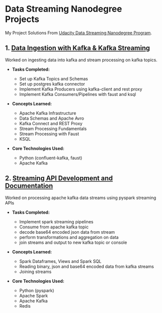 # Data Streaming Nanodegree Projects
My Project Solutions From [Udacity Data Streaming Nanodegree Program](https://www.udacity.com/course/data-streaming-nanodegree--nd029).

## 1. [Data Ingestion with Kafka & Kafka Streaming](https://github.com/kudeh/udacity-dsnd-projects/tree/main/kafka-streaming-pipeline)
Worked on ingesting data into kafka and stream processing on kafka topics.

* **Tasks Completed:**
    * Set up Kafka Topics and Schemas
    * Set up postgres kafka connector
    * Implement Kafka Producers using kafka-client and rest proxy
    * Implement Kafka Consumers/Pipelines with faust and ksql

* **Concepts Learned:**
    * Apache Kafka Infrastructure
    * Data Schemas and Apache Avro
    * Kafka Connect and REST Proxy
    * Stream Processing Fundamentals
    * Stream Processing with Faust
    * KSQL

* **Core Technologies Used:**
    * Python (confluent-kafka, faust)
    * Apache Kafka


## 2. [Streaming API Development and Documentation](https://github.com/kudeh/udacity-dsnd-projects/tree/main/spark-streaming-pipeline)
Worked on processing apache kafka data streams using pyspark streaming APIs

* **Tasks Completed:**
    * Implement spark streaming pipelines
    * Consume from apache kafka topic
    * decode base64 encoded json data from stream
    * perform transformations and aggregation on data
    * join streams and output to new kafka topic or console

* **Concepts Learned:**
    * Spark Dataframes, Views and Spark SQL
    * Reading binary, json and base64 encoded data from kafka streams
    * Joining streams

* **Core Technologies Used:**
    * Python (pyspark)
    * Apache Spark
    * Apache Kafka
    * Redis
